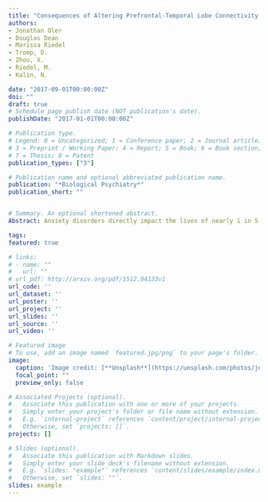 ```yaml
---
title: "Consequences of Altering Prefrontal-Temporal Lobe Connectivity in Young Nonhuman Primates"
authors:
- Jonathan Oler
- Douglas Dean
- Marissa Riedel
- Tromp, D.
- Zhou, X.
- Riedel, M.
- Kalin, N. 

date: "2017-09-01T00:00:00Z"
doi: ""
draft: true
# Schedule page publish date (NOT publication's date).
publishDate: "2017-01-01T00:00:00Z"

# Publication type.
# Legend: 0 = Uncategorized; 1 = Conference paper; 2 = Journal article;
# 3 = Preprint / Working Paper; 4 = Report; 5 = Book; 6 = Book section;
# 7 = Thesis; 8 = Patent
publication_types: ["3"]

# Publication name and optional abbreviated publication name.
publication: "*Biological Psychiatry*"
publication_short: ""


# Summary. An optional shortened abstract.
Abstract: Anxiety disorders directly impact the lives of nearly 1 in 5 people, accounting for substantial worldwide suffering and disability. Extreme childhood shyness, or anxious temperament (AT), is a major risk factor for the later development of pathological anxiety and comorbid depressive and substance use disorders. Here, we use a nonhuman primate model of AT to understand the neurobiology underlying this early-life risk. Leveraging the same neuroimaging measures routinely used in human studies, we explored the predictive nature of functional and structural brain imaging measures in newborn monkeys on the later expression of AT. Specifically, we collected imaging data from 33 infant rhesus monkeys (~2 weeks of age, 22 female), including deformation-based morphometry (DBM) to quantify brain volume, resting-state fMRI to measure functional connectivity of the central nucleus of the amygdala (Ce), and fluorodeoxyglucose (FDG)-PET to quantify threat-related glucose metabolism. When four months old, the monkeys were tested in the Human Intruder Paradigm to assess threat responsivity and to examine individual differences in AT. All imaging data were preprocessed and aligned to a study-specific template using standard co-registration techniques. Voxelwise multiple regression analyses were conducted to examine the prospective relationship between each imaging modality (DBM, fMRI & FDG-PET) and the AT phenotype, while controlling for variation in each of the other modalities and sex. The resulting 3D statistical maps were thresholded at t = 3.022 (p less than 0.005, uncorrected). The preliminary analyses demonstrate that orbitofrontal cortex (OFC) volume, quantified as the LogJacobain determinant of the transformation to standard template space, measured at 2 weeks of age was inversely associated with the expression of AT at 4 months. Functional connectivity between the Ce and the dorsolateral prefrontal cortex (dlPFC) at 2 weeks of age was also inversely associated with the expression of AT at 4 months. Additionally, amygdala glucose metabolism measured at 2-weeks was positively associated with the expression of AT at 4 months. A hierarchical regression was computed examining the extent to which amygdala metabolism, Ce-dlPFC connectivity and OFC volume at 2 weeks of age accounted for similar or non-overlapping variance in AT at 4-months of age. Results demonstrate that these 3 modalities share 14.2% of the variance in AT. Together, approximately 50% of the variance can be explained by the unique and shared components of these measures as they relate to AT (R2 = 0.533, F4,28 = 7.994, p = 0.000198). These primate developmental data offer a rare glimpse into the early-life brain dispositions that are associated with the later risk to develop pathological anxiety. The data also address the value of using multimodal imaging measures to predict the development of psychopathology and provide potential neural targets for novel early-life interventions with the hope of preventing life-long disability in at-risk children.

tags:
featured: true

# links:
# - name: ""
#   url: ""
# url_pdf: http://arxiv.org/pdf/1512.04133v1
url_code: ''
url_dataset: ''
url_poster: ''
url_project: ''
url_slides: ''
url_source: ''
url_video: ''

# Featured image
# To use, add an image named `featured.jpg/png` to your page's folder. 
image:
  caption: 'Image credit: [**Unsplash**](https://unsplash.com/photos/jdD8gXaTZsc)'
  focal_point: ""
  preview_only: false

# Associated Projects (optional).
#   Associate this publication with one or more of your projects.
#   Simply enter your project's folder or file name without extension.
#   E.g. `internal-project` references `content/project/internal-project/index.md`.
#   Otherwise, set `projects: []`.
projects: []

# Slides (optional).
#   Associate this publication with Markdown slides.
#   Simply enter your slide deck's filename without extension.
#   E.g. `slides: "example"` references `content/slides/example/index.md`.
#   Otherwise, set `slides: ""`.
slides: example
---
```

